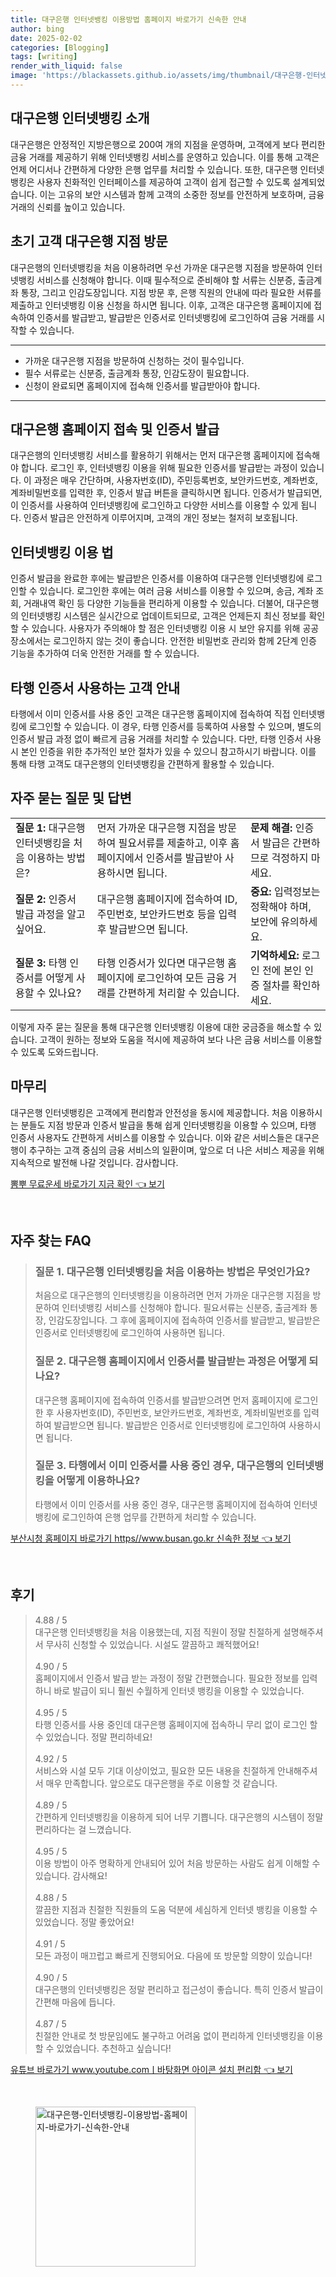 ```yaml
---
title: 대구은행 인터넷뱅킹 이용방법 홈페이지 바로가기 신속한 안내
author: bing
date: 2025-02-02
categories: [Blogging]
tags: [writing]
render_with_liquid: false
image: 'https://blackassets.github.io/assets/img/thumbnail/대구은행-인터넷뱅킹-이용방법-홈페이지-바로가기-신속한-안내.webp'
---
```



<h2 id='대구은행_인터넷뱅킹_소개'>대구은행 인터넷뱅킹 소개</h2>

<p>대구은행은 안정적인 지방은행으로 200여 개의 지점을 운영하며, 고객에게 보다 편리한 금융 거래를 제공하기 위해 인터넷뱅킹 서비스를 운영하고 있습니다. 이를 통해 고객은 언제 어디서나 간편하게 다양한 은행 업무를 처리할 수 있습니다. 또한, 대구은행 인터넷뱅킹은 사용자 친화적인 인터페이스를 제공하여 고객이 쉽게 접근할 수 있도록 설계되었습니다. 이는 고유의 보안 시스템과 함께 고객의 소중한 정보를 안전하게 보호하며, 금융 거래의 신뢰를 높이고 있습니다.</p>

<h2 id='초기_고객_대구은행_지점_방문'>초기 고객 대구은행 지점 방문</h2>

<p>대구은행의 인터넷뱅킹을 처음 이용하려면 우선 가까운 대구은행 지점을 방문하여 인터넷뱅킹 서비스를 신청해야 합니다. 이때 필수적으로 준비해야 할 서류는 신분증, 출금계좌 통장, 그리고 인감도장입니다. 지점 방문 후, 은행 직원의 안내에 따라 필요한 서류를 제출하고 인터넷뱅킹 이용 신청을 하시면 됩니다. 이후, 고객은 대구은행 홈페이지에 접속하여 인증서를 발급받고, 발급받은 인증서로 인터넷뱅킹에 로그인하여 금융 거래를 시작할 수 있습니다.</p>

<hr />

<ul>
    <li>가까운 대구은행 지점을 방문하여 신청하는 것이 필수입니다.</li>
    <li>필수 서류로는 신분증, 출금계좌 통장, 인감도장이 필요합니다.</li>
    <li>신청이 완료되면 홈페이지에 접속해 인증서를 발급받아야 합니다.</li>
</ul>

<hr />

<h2 id='대구은행_홈페이지_접속_및_인증서_발급'>대구은행 홈페이지 접속 및 인증서 발급</h2>

<p>대구은행의 인터넷뱅킹 서비스를 활용하기 위해서는 먼저 대구은행 홈페이지에 접속해야 합니다. 로그인 후, 인터넷뱅킹 이용을 위해 필요한 인증서를 발급받는 과정이 있습니다. 이 과정은 매우 간단하며, 사용자번호(ID), 주민등록번호, 보안카드번호, 계좌번호, 계좌비밀번호를 입력한 후, 인증서 발급 버튼을 클릭하시면 됩니다. 인증서가 발급되면, 이 인증서를 사용하여 인터넷뱅킹에 로그인하고 다양한 서비스를 이용할 수 있게 됩니다. 인증서 발급은 안전하게 이루어지며, 고객의 개인 정보는 철저히 보호됩니다.</p>

<h2 id='인터넷뱅킹_이용_법'>인터넷뱅킹 이용 법</h2>

<p>인증서 발급을 완료한 후에는 발급받은 인증서를 이용하여 대구은행 인터넷뱅킹에 로그인할 수 있습니다. 로그인한 후에는 여러 금융 서비스를 이용할 수 있으며, 송금, 계좌 조회, 거래내역 확인 등 다양한 기능들을 편리하게 이용할 수 있습니다. 더불어, 대구은행의 인터넷뱅킹 시스템은 실시간으로 업데이트되므로, 고객은 언제든지 최신 정보를 확인할 수 있습니다. 사용자가 주의해야 할 점은 인터넷뱅킹 이용 시 보안 유지를 위해 공공장소에서는 로그인하지 않는 것이 좋습니다. 안전한 비밀번호 관리와 함께 2단계 인증 기능을 추가하여 더욱 안전한 거래를 할 수 있습니다.</p>

<h2 id='타행_인증서_사용_고객_안내'>타행 인증서 사용하는 고객 안내</h2>

<p>타행에서 이미 인증서를 사용 중인 고객은 대구은행 홈페이지에 접속하여 직접 인터넷뱅킹에 로그인할 수 있습니다. 이 경우, 타행 인증서를 등록하여 사용할 수 있으며, 별도의 인증서 발급 과정 없이 빠르게 금융 거래를 처리할 수 있습니다. 다만, 타행 인증서 사용시 본인 인증을 위한 추가적인 보안 절차가 있을 수 있으니 참고하시기 바랍니다. 이를 통해 타행 고객도 대구은행의 인터넷뱅킹을 간편하게 활용할 수 있습니다.</p>

<h2 id='자주_묻는_질문_및_답변'>자주 묻는 질문 및 답변</h2>

<table>
    <tr>
        <td><b>질문 1:</b> 대구은행 인터넷뱅킹을 처음 이용하는 방법은?</td>
        <td>먼저 가까운 대구은행 지점을 방문하여 필요서류를 제출하고, 이후 홈페이지에서 인증서를 발급받아 사용하시면 됩니다.</td>
        <td><b>문제 해결:</b> 인증서 발급은 간편하므로 걱정하지 마세요.</td>
    </tr>
    <tr>
        <td><b>질문 2:</b> 인증서 발급 과정을 알고 싶어요.</td>
        <td>대구은행 홈페이지에 접속하여 ID, 주민번호, 보안카드번호 등을 입력 후 발급받으면 됩니다.</td>
        <td><b>중요:</b> 입력정보는 정확해야 하며, 보안에 유의하세요.</td>
    </tr>
    <tr>
        <td><b>질문 3:</b> 타행 인증서를 어떻게 사용할 수 있나요?</td>
        <td>타행 인증서가 있다면 대구은행 홈페이지에 로그인하여 모든 금융 거래를 간편하게 처리할 수 있습니다.</td>
        <td><b>기억하세요:</b> 로그인 전에 본인 인증 절차를 확인하세요.</td>
    </tr>
</table>

<p>이렇게 자주 묻는 질문을 통해 대구은행 인터넷뱅킹 이용에 대한 궁금증을 해소할 수 있습니다. 고객이 원하는 정보와 도움을 적시에 제공하여 보다 나은 금융 서비스를 이용할 수 있도록 도와드립니다.</p>

<h2 id='마무리'>마무리</h2>

<p>대구은행 인터넷뱅킹은 고객에게 편리함과 안전성을 동시에 제공합니다. 처음 이용하시는 분들도 지점 방문과 인증서 발급을 통해 쉽게 인터넷뱅킹을 이용할 수 있으며, 타행 인증서 사용자도 간편하게 서비스를 이용할 수 있습니다. 이와 같은 서비스들은 대구은행이 추구하는 고객 중심의 금융 서비스의 일환이며, 앞으로 더 나은 서비스 제공을 위해 지속적으로 발전해 나갈 것입니다. 감사합니다.</p>


<p><a class="click-button" title="뽐뿌 무료운세 바로가기 지금 확인" href="https://blackassets.github.io/posts/%EB%BD%90%EB%BF%8C-%EB%AC%B4%EB%A3%8C%EC%9A%B4%EC%84%B8-%EB%B0%94%EB%A1%9C%EA%B0%80%EA%B8%B0-%EC%A7%80%EA%B8%88-%ED%99%95%EC%9D%B8/" rel="dofollow">뽐뿌 무료운세 바로가기 지금 확인 👈 보기</a></p><br>
<h2 id='자주_찾는_FAQ'>자주 찾는 FAQ</h2>
<div itemscope="" itemtype="https://schema.org/FAQPage"> 
<blockquote> 
<div itemscope="" itemprop="mainEntity" itemtype="https://schema.org/Question"> 
<h3 itemprop="name">질문 1. 대구은행 인터넷뱅킹을 처음 이용하는 방법은 무엇인가요?</h3> 
<div itemscope="" itemprop="acceptedAnswer" itemtype="https://schema.org/Answer"> 
<span itemprop="text"> 
<p>처음으로 대구은행의 인터넷뱅킹을 이용하려면 먼저 가까운 대구은행 지점을 방문하여 인터넷뱅킹 서비스를 신청해야 합니다. 필요서류는 신분증, 출금계좌 통장, 인감도장입니다. 그 후에 홈페이지에 접속하여 인증서를 발급받고, 발급받은 인증서로 인터넷뱅킹에 로그인하여 사용하면 됩니다.</p> 
</span> 
</div> 
</div> 
<div itemscope="" itemprop="mainEntity" itemtype="https://schema.org/Question"> 
<h3 itemprop="name">질문 2. 대구은행 홈페이지에서 인증서를 발급받는 과정은 어떻게 되나요?</h3> 
<div itemscope="" itemprop="acceptedAnswer" itemtype="https://schema.org/Answer"> 
<span itemprop="text"> 
<p>대구은행 홈페이지에 접속하여 인증서를 발급받으려면 먼저 홈페이지에 로그인한 후 사용자번호(ID), 주민번호, 보안카드번호, 계좌번호, 계좌비밀번호를 입력하여 발급받으면 됩니다. 발급받은 인증서로 인터넷뱅킹에 로그인하여 사용하시면 됩니다.</p> 
</span> 
</div> 
</div> 
<div itemscope="" itemprop="mainEntity" itemtype="https://schema.org/Question"> 
<h3 itemprop="name">질문 3. 타행에서 이미 인증서를 사용 중인 경우, 대구은행의 인터넷뱅킹을 어떻게 이용하나요?</h3> 
<div itemscope="" itemprop="acceptedAnswer" itemtype="https://schema.org/Answer"> 
<span itemprop="text"> 
<p>타행에서 이미 인증서를 사용 중인 경우, 대구은행 홈페이지에 접속하여 인터넷뱅킹에 로그인하여 은행 업무를 간편하게 처리할 수 있습니다.</p> 
</span> 
</div> 
</div> 
</blockquote> 
</div>
<p><a class="click-button" title="부산시청 홈페이지 바로가기 https//www.busan.go.kr 신속한 정보" href="https://blackassets.github.io/posts/%EB%B6%80%EC%82%B0%EC%8B%9C%EC%B2%AD-%ED%99%88%ED%8E%98%EC%9D%B4%EC%A7%80-%EB%B0%94%EB%A1%9C%EA%B0%80%EA%B8%B0-httpswww.busan.go.kr-%EC%8B%A0%EC%86%8D%ED%95%9C-%EC%A0%95%EB%B3%B4/" rel="dofollow">부산시청 홈페이지 바로가기 https//www.busan.go.kr 신속한 정보 👈 보기</a></p><br>
<h2 id='후기'>후기</h2>
<div itemscope itemtype="https://schema.org/Product">
  <blockquote>
  <div itemprop="review" itemscope itemtype="https://schema.org/Review">
      <div itemprop="reviewRating" itemscope itemtype="https://schema.org/Rating"> <span itemprop="ratingValue">4.88</span> / <span itemprop="bestRating">5</span> </div>
      <span itemprop="reviewBody">대구은행 인터넷뱅킹을 처음 이용했는데, 지점 직원이 정말 친절하게 설명해주셔서 무사히 신청할 수 있었습니다. 시설도 깔끔하고 쾌적했어요!</span>
  </div>
  <br>
  <div itemprop="review" itemscope itemtype="https://schema.org/Review">
      <div itemprop="reviewRating" itemscope itemtype="https://schema.org/Rating"> <span itemprop="ratingValue">4.90</span> / <span itemprop="bestRating">5</span> </div>
      <span itemprop="reviewBody">홈페이지에서 인증서 발급 받는 과정이 정말 간편했습니다. 필요한 정보를 입력하니 바로 발급이 되니 훨씬 수월하게 인터넷 뱅킹을 이용할 수 있었습니다.</span>
  </div>
  <br>
  <div itemprop="review" itemscope itemtype="https://schema.org/Review">
      <div itemprop="reviewRating" itemscope itemtype="https://schema.org/Rating"> <span itemprop="ratingValue">4.95</span> / <span itemprop="bestRating">5</span> </div>
      <span itemprop="reviewBody">타행 인증서를 사용 중인데 대구은행 홈페이지에 접속하니 무리 없이 로그인 할 수 있었습니다. 정말 편리하네요!</span>
  </div>
  <br>
  <div itemprop="review" itemscope itemtype="https://schema.org/Review">
      <div itemprop="reviewRating" itemscope itemtype="https://schema.org/Rating"> <span itemprop="ratingValue">4.92</span> / <span itemprop="bestRating">5</span> </div>
      <span itemprop="reviewBody">서비스와 시설 모두 기대 이상이었고, 필요한 모든 내용을 친절하게 안내해주셔서 매우 만족합니다. 앞으로도 대구은행을 주로 이용할 것 같습니다.</span>
  </div>
  <br>
  <div itemprop="review" itemscope itemtype="https://schema.org/Review">
      <div itemprop="reviewRating" itemscope itemtype="https://schema.org/Rating"> <span itemprop="ratingValue">4.89</span> / <span itemprop="bestRating">5</span> </div>
      <span itemprop="reviewBody">간편하게 인터넷뱅킹을 이용하게 되어 너무 기쁩니다. 대구은행의 시스템이 정말 편리하다는 걸 느꼈습니다.</span>
  </div>
  <br>
  <div itemprop="review" itemscope itemtype="https://schema.org/Review">
      <div itemprop="reviewRating" itemscope itemtype="https://schema.org/Rating"> <span itemprop="ratingValue">4.95</span> / <span itemprop="bestRating">5</span> </div>
      <span itemprop="reviewBody">이용 방법이 아주 명확하게 안내되어 있어 처음 방문하는 사람도 쉽게 이해할 수 있습니다. 감사해요!</span>
  </div>
  <br>
  <div itemprop="review" itemscope itemtype="https://schema.org/Review">
      <div itemprop="reviewRating" itemscope itemtype="https://schema.org/Rating"> <span itemprop="ratingValue">4.88</span> / <span itemprop="bestRating">5</span> </div>
      <span itemprop="reviewBody">깔끔한 지점과 친절한 직원들의 도움 덕분에 세심하게 인터넷 뱅킹을 이용할 수 있었습니다. 정말 좋았어요!</span>
  </div>
  <br>
  <div itemprop="review" itemscope itemtype="https://schema.org/Review">
      <div itemprop="reviewRating" itemscope itemtype="https://schema.org/Rating"> <span itemprop="ratingValue">4.91</span> / <span itemprop="bestRating">5</span> </div>
      <span itemprop="reviewBody">모든 과정이 매끄럽고 빠르게 진행되어요. 다음에 또 방문할 의향이 있습니다!</span>
  </div>
  <br>
  <div itemprop="review" itemscope itemtype="https://schema.org/Review">
      <div itemprop="reviewRating" itemscope itemtype="https://schema.org/Rating"> <span itemprop="ratingValue">4.90</span> / <span itemprop="bestRating">5</span> </div>
      <span itemprop="reviewBody">대구은행의 인터넷뱅킹은 정말 편리하고 접근성이 좋습니다. 특히 인증서 발급이 간편해 마음에 듭니다.</span>
  </div>
  <br>
  <div itemprop="review" itemscope itemtype="https://schema.org/Review">
      <div itemprop="reviewRating" itemscope itemtype="https://schema.org/Rating"> <span itemprop="ratingValue">4.87</span> / <span itemprop="bestRating">5</span> </div>
      <span itemprop="reviewBody">친절한 안내로 첫 방문임에도 불구하고 어려움 없이 편리하게 인터넷뱅킹을 이용할 수 있었습니다. 추천하고 싶습니다!</span>
  </div>
  </blockquote>
</div>
<p><a class="click-button" title="유튜브 바로가기 www.youtube.comㅣ바탕화면 아이콘 설치 편리함" href="https://blackassets.github.io/posts/%EC%9C%A0%ED%8A%9C%EB%B8%8C-%EB%B0%94%EB%A1%9C%EA%B0%80%EA%B8%B0-www.youtube.com%E3%85%A3%EB%B0%94%ED%83%95%ED%99%94%EB%A9%B4-%EC%95%84%EC%9D%B4%EC%BD%98-%EC%84%A4%EC%B9%98-%ED%8E%B8%EB%A6%AC%ED%95%A8/" rel="dofollow">유튜브 바로가기 www.youtube.comㅣ바탕화면 아이콘 설치 편리함 👈 보기</a></p><br>
<figure class="image"><img src="https://blackassets.github.io/assets/img/thumbnail/대구은행-인터넷뱅킹-이용방법-홈페이지-바로가기-신속한-안내.webp" alt="대구은행-인터넷뱅킹-이용방법-홈페이지-바로가기-신속한-안내" width="256" height="256"></figure>